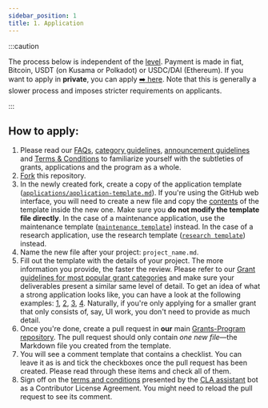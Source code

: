 ```yaml
---
sidebar_position: 1
title: 1. Application
---
```



:::caution

The process below is independent of the [level](../Introduction/levels.md). Payment is made in fiat, Bitcoin, USDT (on Kusama or Polkadot) or USDC/DAI (Ethereum). If you want to apply in **private**, you can apply [:arrow_right: here](https://docs.google.com/forms/d/e/1FAIpQLSfMfjiRmDQDRk-4OhNASM6BAKii7rz_B1jWtbCPkUh6N7M2ww/viewform). Note that this is generally a slower process and imposes stricter requirements on applicants.

:::


## How to apply:

   1. Please read our [FAQs](https://github.com/Energy-Web-Community-Fund/Energy-Web-Community-Fund-Grants-Program/blob/master/docs/faq.md), [category guidelines](https://github.com/Energy-Web-Community-Fund/Energy-Web-Community-Fund-Grants-Program/blob/master/docs/Support%20Docs/grant_guidelines_per_category.md), [announcement guidelines](https://github.com/Energy-Web-Community-Fund/Energy-Web-Community-Fund-Grants-Program/blob/master/docs/Support%20Docs/announcement-guidelines.md) and [Terms & Conditions](https://github.com/Energy-Web-Community-Fund/Energy-Web-Community-Fund-Grants-Program/blob/master/docs/Support%20Docs/T%26Cs.md) to familiarize yourself with the subtleties of grants, applications and the program as a whole.
   2. [Fork](https://github.com/Energy-Web-Community-Fund/Energy-Web-Community-Fund-Grants-Program/fork) this repository.
   3. In the newly created fork, create a copy of the application template ([`applications/application-template.md`](applications/application-template.md)). If you're using the GitHub web interface, you will need to create a new file and copy the [contents](https://raw.githubusercontent.com/Energy-Web-Community-Fund/Grants-Program/master/applications/application-template.md) of the template inside the new one. Make sure you **do not modify the template file directly**. In the case of a maintenance application, use the maintenance template ([`maintenance template`](applications/maintenance/maintenance-template.md)) instead. In the case of a research application, use the research template ([`research template`](applications/application-template-research.md)) instead.
   4. Name the new file after your project: `project_name.md`.
   5. Fill out the template with the details of your project. The more information you provide, the faster the review. Please refer to our [Grant guidelines for most popular grant categories](https://github.com/Energy-Web-Community-Fund/Energy-Web-Community-Fund-Grants-Program/blob/master/docs/Support%20Docs/grant_guidelines_per_category.md) and make sure your deliverables present a similar same level of detail. To get an idea of what a strong application looks like, you can have a look at the following examples:  [1](https://github.com/Energy-Web-Community-Fund/Energy-Web-Community-Fund-Grants-Program/blob/master/applications/project_aurras_mvp_phase_1.md), [2](https://github.com/Energy-Web-Community-Fund/Energy-Web-Community-Fund-Grants-Program/blob/master/applications/project_bodhi.md), [3](https://github.com/Energy-Web-Community-Fund/Energy-Web-Community-Fund-Grants-Program/blob/master/applications/pontem.md), [4](https://github.com/Energy-Web-Community-Fund/Energy-Web-Community-Fund-Grants-Program/blob/master/applications/spartan_poc_consensus_module.md). Naturally, if you're only applying for a smaller grant that only consists of, say, UI work, you don't need to provide as much detail.
   6. Once you're done, create a pull request in **our** main [Grants-Program repository](https://github.com/Energy-Web-Community-Fund/Grant-Milestone-Delivery/blob/master/README.md). The pull request should only contain _one new file_—the Markdown file you created from the template.
   7. You will see a comment template that contains a checklist. You can leave it as is and tick the checkboxes once the pull request has been created. Please read through these items and check all of them.
   8. Sign off on the [terms and conditions](https://github.com/Energy-Web-Community-Fund/Energy-Web-Community-Fund-Grants-Program/blob/master/docs/Support%20Docs/T%26Cs.md) presented by the [CLA assistant](https://github.com/claassistantio) bot as a Contributor License Agreement. You might need to reload the pull request to see its comment.
